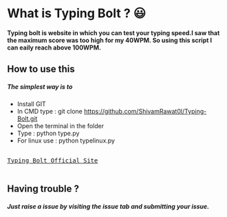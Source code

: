 # What is Typing Bolt ? :smiley:
#### Typing bolt is website in which you can test your typing speed.I saw that the maximum score was too high for my 40WPM. So using this script I can eaily reach above 100WPM.</h4>

## How to use this 
##### The simplest way is to 
- Install GIT
- In CMD type  : git clone https://github.com/ShivamRawat0l/Typing-Bolt.git
- Open the terminal in the folder 
- Type : python type.py 
- For linux use : python typelinux.py

## 

<pre>
<a href="http://www.typingbolt.com" title="Great typing test website">Typing Bolt Official Site</a>
   </pre>
## Having trouble ? 
##### Just raise a issue by visiting the issue tab and submitting your issue.
